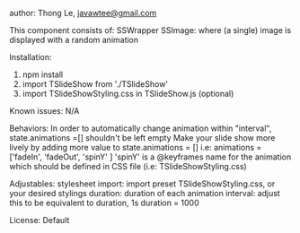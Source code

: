 author: Thong Le, javawtee@gmail.com

This component consists of:
SSWrapper
SSImage: where (a single) image is displayed with a random animation

Installation:
1. npm install
2. import TSlideShow from './TSlideShow'
3. import TSlideShowStyling.css in TSlideShow.js (optional)

Known issues: N/A

Behaviors:
In order to automatically change animation within "interval", state.animations =[] shouldn't be left empty
Make your slide show more lively by adding more value to state.animations = []
i.e: animations = ['fadeIn', 'fadeOut', 'spinY' ]
'spinY' is a @keyframes name for the animation which should be defined in CSS file (i.e: TSlideShowStyling.css)

Adjustables:
stylesheet import: import preset TSlideShowStyling.css, or your desired stylings
duration: duration of each animation
interval: adjust this to be equivalent to duration, 1s duration = 1000

License: Default

